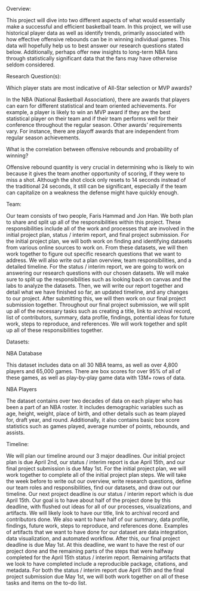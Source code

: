 Overview: 

This project will dive into two different aspects of what would essentially make a successful and efficient basketball team. In this project, we will use historical player data as well as identify trends, primarily associated with how effective offensive rebounds can be in winning individual games. This data will hopefully help us to best answer our research questions stated below. Additionally, perhaps offer new insights to long-term NBA fans through statistically significant data that the fans may have otherwise seldom considered. 

Research Question(s): 

Which player stats are most indicative of All-Star selection or MVP awards?

In the NBA (National Basketball Association), there are awards that players can earn for different statistical and team oriented achievements. For example, a player is likely to win an MVP award if they are the best statistical player on their team and if their team performs well for their conference throughout the regular season. Other awards’ requirements vary. For instance, there are playoff awards that are independent from regular season achievements. 

What is the correlation between offensive rebounds and probability of winning?

Offensive rebound quantity is very crucial in determining who is likely to win because it gives the team another opportunity of scoring, if they were to miss a shot. Although the shot clock only resets to 14 seconds instead of the traditional 24 seconds, it still can be significant, especially if the team can capitalize on a weakness the defense might have quickly enough.

Team:

Our team consists of two people, Faris Hammad and Jon Han. We both plan to share and split up all of the responsibilities within this project. These responsibilities include all of the work and processes that are involved in the initial project plan, status / interim report, and final project submission. For the initial project plan, we will both work on finding and identifying datasets from various online sources to work on. From these datasets, we will then work together to figure out specific research questions that we want to address. We will also write out a plan overview, team responsibilities, and a detailed timeline. For the status / interim report, we are going to work on answering our research questions with our chosen datasets. We will make sure to split up the responsibilities such as looking back on canvas and the labs to analyze the datasets. Then, we will write our report together and detail what we have finished so far, an updated timeline, and any changes to our project. After submitting this, we will then work on our final project submission together. Throughout our final project submission, we will split up all of the necessary tasks such as creating a title, link to archival record, list of contributors, summary, data profile, findings, potential ideas for future work, steps to reproduce, and references. We will work together and split up all of these responsibilities together. 

Datasets:

NBA Database

This dataset includes data on all 30 NBA teams, as well as over 4,800 players and 65,000 games. There are box scores for over 95% of all of these games, as well as play-by-play game data with 13M+ rows of data.

NBA Players

The dataset contains over two decades of data on each player who has been a part of an NBA roster. It includes demographic variables such as age, height, weight, place of birth, and other details such as team played for, draft year, and round. Additionally, it also contains basic box score statistics such as games played, average number of points, rebounds, and assists. 

Timeline: 

We will plan our timeline around our 3 major deadlines. Our initial project plan is due April 2nd, our status / interim report is due April 15th, and our final project submission is due May 1st. For the initial project plan, we will work together to complete all of the initial project plan steps. We will take the week before to write out our overview, write research questions, define our team roles and responsibilities, find our datasets, and draw out our timeline. Our next project deadline is our status / interim report which is due April 15th. Our goal is to have about half of the project done by this deadline, with flushed out ideas for all of our processes, visualizations, and artifacts. We will likely look to have our title, link to archival record and contributors done. We also want to have half of our summary, data profile, findings, future work, steps to reproduce, and references done. Examples of artifacts that we want to have done for our dataset are data integration, data visualization, and automated workflow. After this, our final project deadline is due May 1st. At this deadline, we want to have the rest of our project done and the remaining parts of the steps that were halfway completed for the April 15th status / interim report. Remaining artifacts that we look to have completed include a reproducible package, citations, and metadata. For both the status / interim report due April 15th and the final project submission due May 1st, we will both work together on all of these tasks and items on the to-do list.
